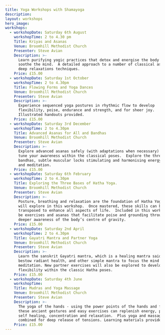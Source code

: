 ```yaml
---
title: Yoga Workshops with Shamayoga
description:
layout: workshops
hero_image:
workshops:
  - workshopDate: Saturday 6th August
    workshopTime: 2 to 4.30 pm
    Title: Kriyas and Asanas
    Venue: Broomhill Methodist Church
    Presenter: Steve Avian
    Description: >-
      Learn purifying yogic practices that detox and energise the body and
      soothe the mind.  A detailed approach to a number of classical asanas and
      deep relaxations techniques.
    Price: £15.00
  - workshopDate: Saturday 1st October
    workshopTime: 2 to 4.30pm
    Title: Flowing Forms and Yoga Dances
    Venue: Broomhill Methodist Church
    Presenter: Steve Avian
    Description: >-
      Experience sequenced yoga postures in rhythmic flow to develop
      flexibility, poise, endurance and strength, and for sheer joy. 
      Illustrated handouts provided.
    Price: £15.00
  - workshopDate: Saturday 3rd December
    workshopTime: 2 to 4.30pm
    Title: Advanced Asanas for All and Bandhas
    Venue: Broomhill Methodist Church
    Presenter: Steve Avian
    Description: >-
      Explore advanced asanas safely (with adaptations when necessary) and fine
      tune your awareness within the classical poses.  Explore the three
      bandhas, subtle muscular locks stimulating and harmonising energy in asana
      and meditation.
    Price: £15.00
  - workshopDate: Saturday 6th February
    workshopTime: 2 to 4.30pm
    Title: Exploring the Three Bases of Hatha Yoga.
    Venue: Broomhill Methodist Church
    Presenter: Steve Avian
    Description: >-
      Posture, breathing and relaxation are the foundation of Hatha Yoga that we
      will explore in this workshop.  Once mastered, these skills can be
      transposed to enhance all aspects of life.  Included in this workshop will
      be exercises and asanas that facilitate poise and grounding through a
      deeper awareness of the body’s centre of gravity.
    Price: £15.00
  - workshopDate: Saturday 2nd April
    workshopTime: 2 to 4.30pm
    Title: Gayatri Mantra and Partner Yoga
    Venue: Broomhill Methodist Church
    Presenter: Steve Avian
    Description: >-
      Learn the sanskrit Gayatri mantra, which is a healing mantra said to
      bestow radiant health, and other simple mantra to focus the mind for
      meditation. New partner exercises will also be explored to develop greater
      flexibility within the classic Hatha poses.
    Price: £15.00
  - workshopDate: Saturday 4th June
    workshopTime:
    Title: Mudras and Yoga Massage
    Venue: Broomhill Methodist Church
    Presenter: Steve Avian
    Description: >-
      The yoga of the hands - using the power points of the hands and fingers -
      these ancient gestures and easy exercises can replenish energy, promote
      self healing, concentration and relaxation.  Plus yoga and massage
      combined for deep release of tensions. Learning materials provided.
    Price: £15.00
---
```


